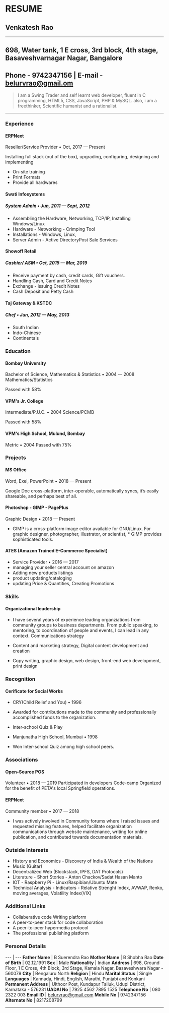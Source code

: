 # RESUME

## Venkatesh Rao

---

698, Water tank, 1 E cross, 3rd block, 4th stage, Basaveshvarnagar Nagar, Bangalore
------

Phone - 9742347156 | E-mail - belurvrao@gmail.om
------

>I am a Swing Trader and self learnt web developer, fluent in C programming, HTML5, CSS, JavaScript, PHP & MySQL. also, i am a freethinker, Scientific humanist and a rationalist.

---

### Experience
#### ERPNext
Reseller/Service Provider • Oct, 2017 — Present

Installing full stack (out of the box), upgrading, configuring, designing and implementing

* On-site training
* Print Formats
* Provide all hardwares

#### Swati Infosystems

##### System Admin • Jun, 2011 — Sept, 2012

* Assembling the Hardware, Networking, TCP/IP, Installing Windows/Linux
* Hardware - Networking - Crimping Tool
* Installations - Windows, Linux,
* Server Admin - Active DirectoryPost Sale Services

#### Showoff Retail
##### Cashier/ ASM • Oct, 2015 — Mar, 2019

* Receive payment by cash, credit cards, Gift vouchers.
* Handling Cash, Card and Credit Notes
* Exchange - issuing Credit Notes
* Cash Deposit and Petty Cash

#### Taj Gateway & KSTDC
##### Chef • Jun, 2012 — May, 2013

* South Indian
* Indo-Chinese
* Continentals

### Education
#### Bombay University
Bachelor of Science, Mathematics & Statistics • 2004 — 2008
Mathematics/Statistics

Passed with 58%
#### VPM's Jr. College
Intermediate/P.U.C. • 2004
Science/PCMB

Passed with 58%
#### VPM's High School, Mulund, Bombay
Metric • 2004
Passed with 75%

### Projects
#### MS Office
Word, Exel, PowerPoint • 2018 — Present

Google Doc cross-platform, inter-operable, automatically syncs, it’s easily shareable, and perhaps best of all.
#### Photoshop - GIMP - PagePlus
Graphic Design • 2018 — Present

* GIMP is a cross-platform image editor available for GNU/Linux. For graphic designer, photographer, illustrator, or scientist, * GIMP provides sophisticated tools.

#### ATES (Amazon Trained E-Commerce Specialist)
* Service Provider • 2016 — 2017
* managing your seller central account on amazon
* Adding new products listings
* product updating/cataloging
* updating Price & Quantities, Creating Promotions

### Skills

#### Organizational leadership

* I have several years of experience leading organziations from community groups to business departments. From public speaking, to mentoring, to coordination of people and events, I can lead in any context.
Communications strategy

* Content and marketing strategy,
Digital content development and creation

* Copy writing, graphic design, web design, front-end web development, print design

### Recognition

#### Cerificate for Social Works
* CRY(Child Relief and You) • 1996

* Awarded for contributions made to the community and professionally accomplished funds to the organization.
* Inter-school Quiz & Play
* Manjunatha High School, Mumbai • 1998
* Won Inter-school Quiz among high school peers.

### Associations

#### Open-Source POS
Volunteer • 2018 — 2019
Participated in developers Code-camp Organized for the benefit of PETA's local Springfield operations.

#### ERPNext
Community member • 2017 — 2018

* I was actively involved in Community forums where I raised issues and requested missing features, helped facilitate organization communications through website maintenance, writing for online publication, and contributed towards documentation materials.

### Outside Interests

* History and Economics - Discovery of India & Wealth of the Nations
* Music (Guitar)
* Decentralized Web (Blockstack, IPFS, DAT Protocols)
* Literature - Short Stories - Anton Chackov/Sadat Hasan Manto
* IOT - Raspberry Pi - Linux/Raspibian/Ubuntu Mate
* Technical Analysis - Indicators - Relative Strenght Index, AVWAP, Renko, moving averages, Volatility Index(VIX)

### Additional Links

* Collaberative code Writing platform
* A peer-to-peer stack for code collaboration
* A peer-to-peer hypermedia protocol
* The professional publishing platform

### Personal Details
--- | --- 
**Father Name** |   B Suerendra Rao
**Mother Name** |  B Shobha Rao
**Date of Birth** |  02.12.1991
**Sex** |  Male
**Nationality** |  Indian
**Address** |  698, Ground Floor, 1 E Cross, 4th Block, 3rd Stage, Kamala Nagar, Basaveshwara Nagar - 560079
**City** |  Bengaluru North
**Religion** |  Hindu
**Marital Status** |  Single
**Languages** |  Kannada, Hindi, English, Marathi, Punjabi and Konkani
**Permanent Address** |  Ulthoor Post, Kundapur Talluk, Udupi District, Karnataka - 576231
**UADAI No** |  7925 4562 7895 1525
**Telephone No** |  080 2322 003
**Email ID** |  belurvrao@gmail.com
**Mobile No** |  9742347156
**Alternate No** |  8217208799

---

